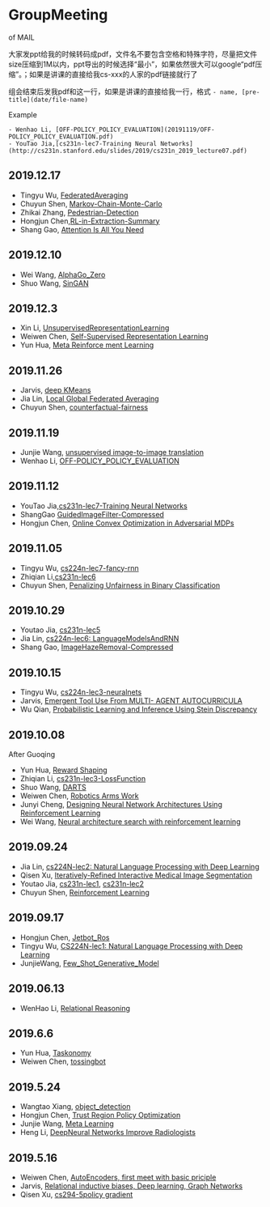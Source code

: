 # GroupMeeting

of MAIL

大家发ppt给我的时候转码成pdf，文件名不要包含空格和特殊字符，尽量把文件size压缩到1M以内，ppt导出的时候选择“最小”，如果依然很大可以google“pdf压缩”。；如果是讲课的直接给我cs-xxx的人家的pdf链接就行了

组会结束后发我pdf和这一行，如果是讲课的直接给我一行，格式 `- name, [pre-title](date/file-name)`

Example

```
- Wenhao Li, [OFF-POLICY_POLICY_EVALUATION](20191119/OFF-POLICY_POLICY_EVALUATION.pdf)
- YouTao Jia,[cs231n-lec7-Training Neural Networks](http://cs231n.stanford.edu/slides/2019/cs231n_2019_lecture07.pdf)
```

## 2019.12.17

- Tingyu Wu, [FederatedAveraging](20191217/FederatedAveraging.pdf)
- Chuyun Shen, [Markov-Chain-Monte-Carlo](20191217/Markov-Chain-Monte-Carlo.pdf)
- Zhikai Zhang, [Pedestrian-Detection](20191217/Pedestrian-Detection.pdf)
- Hongjun Chen,[RL-in-Extraction-Summary](20191217/RL-in-Extraction-Summary.pdf)
- Shang Gao, [Attention Is All You Need](20191217/20191219-ShangGao-AttentionIsAllYouNeed_compressed.pdf)


## 2019.12.10

- Wei Wang, [AlphaGo_Zero](20191210/AlphaGo_Zero.pdf)
- Shuo Wang, [SinGAN](20191210/SinGAN.pdf)

## 2019.12.3

- Xin Li, [UnsupervisedRepresentationLearning](20191203/UnsupervisedRepresentationLearning.pdf)
- Weiwen Chen, [Self-Supervised Representation Learning](20191203/Self-SupervisedRepresentationLearning_compressed.pdf)
- Yun Hua, [Meta Reinforce ment Learning](20191203/MetaReinforcementLearning.pdf)

## 2019.11.26

- Jarvis, [deep KMeans](20191126/deepKMeans_compressed.pdf)
- Jia Lin, [Local Global Federated Averaging](20191126/Local_Global_Federated_Averaging.pdf)
- Chuyun Shen, [counterfactual-fairness](20191126/counterfactual-fairness.pdf)


## 2019.11.19

- Junjie Wang, [unsupervised image-to-image translation](20191119/JunjieWang-Few-Shot_Unsupervised_Image-to-Image_Translation.pdf)
- Wenhao Li, [OFF-POLICY_POLICY_EVALUATION](20191119/OFF-POLICY_POLICY_EVALUATION.pdf)

## 2019.11.12

- YouTao Jia,[cs231n-lec7-Training Neural Networks](http://cs231n.stanford.edu/slides/2019/cs231n_2019_lecture07.pdf)
- ShangGao [GuidedImageFilter-Compressed](20191112/ShangGao-GuidedImageFilter-Compressed.pdf)
- Hongjun Chen, [Online Convex Optimization in Adversarial MDPs](20191112/HongjunChen-OnlineConvexOptimization_inAdversarialMDPs.pdf)

## 2019.11.05

- Tingyu Wu, [cs224n-lec7-fancy-rnn](http://web.stanford.edu/class/cs224n/slides/cs224n-2019-lecture07-fancy-rnn.pdf)
- Zhiqian Li,[cs231n-lec6](http://cs231n.stanford.edu/slides/2019/cs231n_2019_lecture06.pdf)
- Chuyun Shen, [Penalizing Unfairness in Binary Classification](20191105/PenalizingUnfairnessinBinaryClassification.pdf)

## 2019.10.29

- Youtao Jia, [cs231n-lec5](http://cs231n.stanford.edu/slides/2019/cs231n_2019_lecture05.pdf)
- Jia Lin, [cs224n-lec6: LanguageModelsAndRNN](http://web.stanford.edu/class/cs224n/slides/cs224n-2019-lecture06-rnnlm.pdf)
- Shang Gao, [ImageHazeRemoval-Compressed](20191029/ShangGao-ImageHazeRemoval-Compressed.pdf)

## 2019.10.15

- Tingyu Wu, [cs224n-lec3-neuralnets](http://web.stanford.edu/class/cs224n/slides/cs224n-2019-lecture03-neuralnets.pdf)
- Jarvis, [Emergent Tool Use From MULTI- AGENT AUTOCURRICULA](20191015/AutoCurri_compressed.pdf)
- Wu Qian, [Probabilistic Learning and Inference Using Stein Discrepancy](20191015/20191015-wuqian-stein.pdf)

## 2019.10.08

After Guoqing

- Yun Hua, [Reward Shaping](20191008/YunHua-RewardShaping.pdf)
- Zhiqian Li, [cs231n-lec3-LossFunction](http://cs231n.stanford.edu/slides/2019/cs231n_2019_lecture03.pdf)
- Shuo Wang, [DARTS](20191008/ShuoWang-DARTS.pdf)
- Weiwen Chen, [Robotics Arms Work](20191008/WeiwenChen-arms1008.pdf)
- Junyi Cheng, [Designing Neural Network Architectures Using Reinforcement Learning](20191008/JunyiCheng-DesigningNeuralNetworkArchitecturesUsingReinforcementLearning.pdf)
- Wei Wang, [Neural architecture search with reinforcement learning](20191008/WeiWang-NeuralArchitectureSearchWithRL.pdf)



## 2019.09.24

- Jia Lin, [cs224N-lec2: Natural Language Processing with Deep Learning](https://web.stanford.edu/class/archive/cs/cs224n/cs224n.1184/lectures/lecture2.pdf)
- Qisen Xu, [Iteratively-Refined Interactive Medical Image Segmentation](20190924/QisenXu-IterRL.pdf)
- Youtao Jia, [cs231n-lec1](http://cs231n.stanford.edu/slides/2019/cs231n_2019_lecture01.pdf), [cs231n-lec2](http://cs231n.stanford.edu/slides/2019/cs231n_2019_lecture02.pdf)
- Chuyun Shen, [Reinforcement Learning](20190924/ChuyunShen-RL.pdf)

## 2019.09.17

- Hongjun Chen, [Jetbot_Ros](20190917/HongjunChen-Jetbot_Ros.pdf)
- Tingyu Wu, [CS224N-lec1: Natural Language Processing with Deep Learning](https://web.stanford.edu/class/archive/cs/cs224n/cs224n.1184/lectures/lecture1.pdf)
- JunjieWang, [Few_Shot_Generative_Model](20190917/JunjieWang-Few_Shot_Generative_Model.pdf)

## 2019.06.13

- WenHao Li, [Relational Reasoning](20190613/WenHaoLi-relational_reasoning.pdf)

## 2019.6.6

- Yun Hua, [Taskonomy](20190606/YunHua-Taskonomy.pdf)
- Weiwen Chen, [tossingbot](20190606/WeiwenChen-tossingbot.pdf)

## 2019.5.24

- Wangtao Xiang, [object_detection](20190524/WangtaoXiang-object_detection.pdf)
- Hongjun Chen, [Trust Region Policy Optimization](20190524/HongjunChen-TrustRegionPolicyOptimization.pdf)
- Junjie Wang, [Meta Learning](20190524/JunjieWang-MetaLearning.pdf)
- Heng Li, [DeepNeural Networks Improve Radiologists](20190524HengLi-DeepNeuralNetworksImproveRadiologists.pdf)

## 2019.5.16

- Weiwen Chen, [AutoEncoders, first meet with basic priciple](20190516/Weiwen-VAE.pdf)
- Jarvis, [Relational inductive biases, Deep learning, Graph Networks](20190516/Jarvis-RIB.pdf)
- Qisen Xu, [cs294-5policy gradient](20190516/cs294-5policyGradient.pdf)







